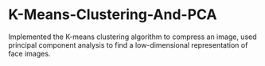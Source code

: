 # K-Means-Clustering-And-PCA
Implemented the K-means clustering algorithm to compress an image, used principal component analysis to find a low-dimensional representation of face images.
